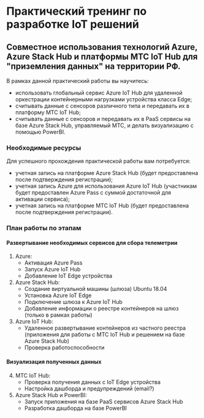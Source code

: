 # Практический тренинг по разработке IoT решений
## Совместное использования технологий Azure, Azure Stack Hub и платформы МТС IoT Hub для "приземления данных" на территории РФ.
В рамках данной практический работы вы научитесь:
- использовать глобальный сервис Azure IoT Hub для удаленной оркестрации контейнерными нагрузками устройства класса Edge;
- считывать данные с сенсоров различного типа и передавать их в платформу МТС IoT Hub;
- считывать данные с сенсоров и передавать их в PaaS сервисы на базе Azure Stack Hub, управляемый МТС, и делать визуализацию с помощью PowerBI.

### Необходимые ресурсы
Для успешного прохождения практической работы вам потребуется:
- учетная запись на платформе Azure Stack Hub (будет предоставлена после подтверждения регистрации);
- учетная запись Azure для использования Azure IoT Hub (участникам будет предоставлен Azure Pass с суммой достаточной для активации сервиса);
- учетная запись на платформе МТС IoT Hub (будет предоставлена после подтверждения регистрации).

### План работы по этапам
#### Развертывание необходимых сервисов для сбора телеметрии
1. Azure:
   - Активация Azure Pass
   - Запуск Azure IoT Hub
   - Добавление IoT Edge устройства
2. Azure Stack Hub:
   - Создание виртуальной машины (шлюза) Ubuntu 18.04
   - Установка Azure IoT Edge
   - Подключение шлюза к Azure IoT Hub
   - Добавление информации о реестре контейнеров на шлюз (только в рамках работы)
3. Azure IoT Hub:
   - Удаленное развертывание контейнеров из частного реестра (приложения для работы с МТС IoT Hub и решением на базе Azure Stack Hub)
   - Проверка работоспособности
#### Визуализация полученных данных
4. МТС IoT Hub:
    - Проверка получения данных с IoT Edge устройства
    - Настройка дашборда и предупреждений (email?)
5. Azure Stack Hub и PowerBI:
    - Запуск приложения на базе PaaS сервисов Azure Stack Hub
    - Разработка дашборда на базе PowerBI
